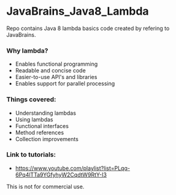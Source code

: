 # JavaBrains_Java8_Lambda
Repo contains Java 8 lambda basics code created by refering to JavaBrains.  <br />

### Why lambda?
  * Enables functional programming
  * Readable and concise code
  * Easier-to-use API's and libraries
  * Enables support for parallel processing
  
### Things covered:
  * Understanding lambdas
  * Using lambdas
  * Functional interfaces
  * Method references
  * Collection improvements	  

### Link to tutorials: <br />
  * https://www.youtube.com/playlist?list=PLqq-6Pq4lTTa9YGfyhyW2CqdtW9RtY-I3  <br />

This is not for commercial use. <br />
